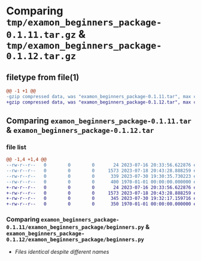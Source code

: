 # Comparing `tmp/examon_beginners_package-0.1.11.tar.gz` & `tmp/examon_beginners_package-0.1.12.tar.gz`

## filetype from file(1)

```diff
@@ -1 +1 @@
-gzip compressed data, was "examon_beginners_package-0.1.11.tar", max compression
+gzip compressed data, was "examon_beginners_package-0.1.12.tar", max compression
```

## Comparing `examon_beginners_package-0.1.11.tar` & `examon_beginners_package-0.1.12.tar`

### file list

```diff
@@ -1,4 +1,4 @@
--rw-r--r--   0        0        0       24 2023-07-16 20:33:56.622876 examon_beginners_package-0.1.11/examon_beginners_package/__init__.py
--rw-r--r--   0        0        0     1573 2023-07-18 20:43:28.888259 examon_beginners_package-0.1.11/examon_beginners_package/beginners.py
--rw-r--r--   0        0        0      339 2023-07-30 19:30:35.730223 examon_beginners_package-0.1.11/pyproject.toml
--rw-r--r--   0        0        0      400 1970-01-01 00:00:00.000000 examon_beginners_package-0.1.11/PKG-INFO
+-rw-r--r--   0        0        0       24 2023-07-16 20:33:56.622876 examon_beginners_package-0.1.12/examon_beginners_package/__init__.py
+-rw-r--r--   0        0        0     1573 2023-07-18 20:43:28.888259 examon_beginners_package-0.1.12/examon_beginners_package/beginners.py
+-rw-r--r--   0        0        0      345 2023-07-30 19:32:17.159716 examon_beginners_package-0.1.12/pyproject.toml
+-rw-r--r--   0        0        0      350 1970-01-01 00:00:00.000000 examon_beginners_package-0.1.12/PKG-INFO
```

### Comparing `examon_beginners_package-0.1.11/examon_beginners_package/beginners.py` & `examon_beginners_package-0.1.12/examon_beginners_package/beginners.py`

 * *Files identical despite different names*

